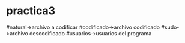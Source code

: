 # practica3
#natural->archivo a codificar
#codificado->archivo codificado
#sudo->archivo descodificado
#usuarios->usuarios del programa
